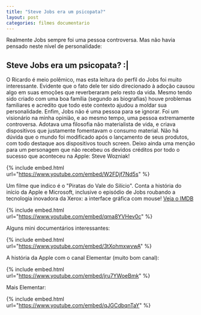 ```yaml
---
title: "Steve Jobs era um psicopata?"
layout: post
categories: filmes documentario
---
```


Realmente Jobs sempre foi uma pessoa controversa. Mas não havia pensado neste nível de personalidade:


## Steve Jobs era um psicopata?   :|

O Ricardo é meio polêmico, mas esta leitura do perfil do Jobs foi muito interessante. Evidente que o fato dele ter sido direcionado à adoção causou algo em suas emoções que reverberaram pelo resto da vida. Mesmo tendo sido criado com uma boa família (segundo as biografias) houve problemas familiares e acredito que todo este contexto ajudou a moldar sua personalidade. 
Enfim, Jobs não é uma pessoa para se ignorar. Foi um visionário na minha opinião, e ao mesmo tempo, uma pessoa extremamente controversa. Adotava uma filosofia não materialista de vida, e criava dispositivos que justamente fomentavam o consumo material. Não há dúvida que o mundo foi modificado após o lançamento de seus produtos, com todo destaque aos dispositivos touch screen. 
Deixo ainda uma menção para um personagem que não recebeu os devidos créditos por todo o sucesso que aconteceu na Apple: Steve Wozniak! 

{% include embed.html url="https://www.youtube.com/embed/W2FDjf7Nd5s" %}

Um filme que indico é o "Piratas do Vale do Silício". Conta a história do início da Apple e Microsoft, inclusive o episódio de Jobs roubando a tecnologia inovadora da Xerox: a interface gráfica com mouse! [Veja o IMDB](https://www.imdb.com/title/tt0168122/)

{% include embed.html url="https://www.youtube.com/embed/qma8YVHev0c" %}

Alguns mini documentários interessantes: 

{% include embed.html url="https://www.youtube.com/embed/3tXohmxwvwA" %}

A história da Apple com o canal Elementar (muito bom canal):

{% include embed.html url="https://www.youtube.com/embed/jru7YWoeBmk" %}

Mais Elementar:

{% include embed.html url="https://www.youtube.com/embed/qJGCdbqnTaY" %}

